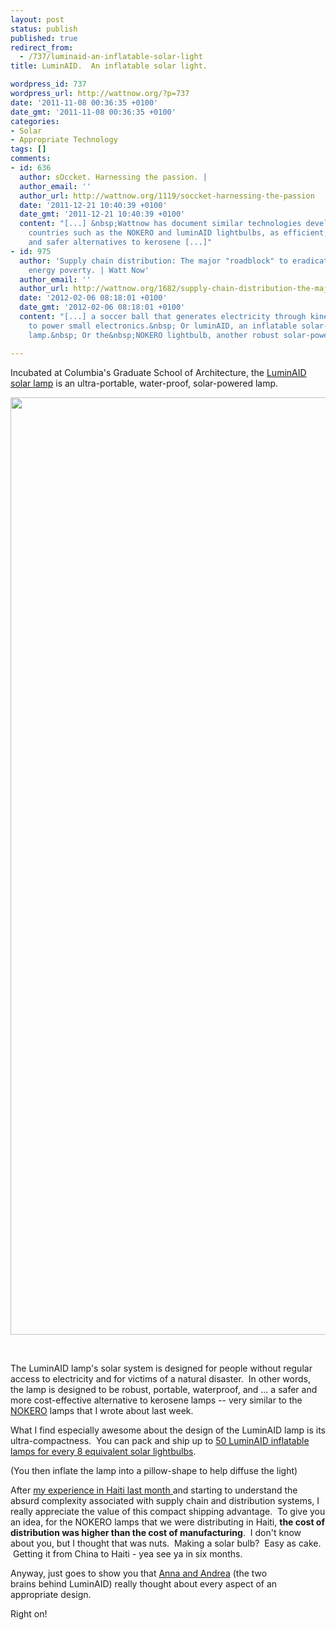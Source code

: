 ```yaml
---
layout: post
status: publish
published: true
redirect_from:
  - /737/luminaid-an-inflatable-solar-light
title: LuminAID.  An inflatable solar light.

wordpress_id: 737
wordpress_url: http://wattnow.org/?p=737
date: '2011-11-08 00:36:35 +0100'
date_gmt: '2011-11-08 00:36:35 +0100'
categories:
- Solar
- Appropriate Technology
tags: []
comments:
- id: 636
  author: sOccket. Harnessing the passion. |
  author_email: ''
  author_url: http://wattnow.org/1119/soccket-harnessing-the-passion
  date: '2011-12-21 10:40:39 +0100'
  date_gmt: '2011-12-21 10:40:39 +0100'
  content: "[...] &nbsp;Wattnow has document similar technologies developed for emerging
    countries such as the NOKERO and luminAID lightbulbs, as efficient, cost-effective,
    and safer alternatives to kerosene [...]"
- id: 975
  author: 'Supply chain distribution: The major "roadblock" to eradicating
    energy poverty. | Watt Now'
  author_email: ''
  author_url: http://wattnow.org/1682/supply-chain-distribution-the-major-roadblock-to-eradicating-energy-poverty
  date: '2012-02-06 08:18:01 +0100'
  date_gmt: '2012-02-06 08:18:01 +0100'
  content: "[...] a soccer ball that generates electricity through kinetic energy
    to power small electronics.&nbsp; Or luminAID, an inflatable solar-powered LED
    lamp.&nbsp; Or the&nbsp;NOKERO lightbulb, another robust solar-powered LED [...]"

---
```

<p>Incubated at Columbia's Graduate School of Architecture, the <a href="http://www.luminaidlab.com/index">LuminAID solar lamp</a>&nbsp;is an ultra-portable, water-proof, solar-powered lamp.</p>
<p><a href="http://www.luminaidlab.com/"><img class="alignleft size-full wp-image-742" title="luminAIDgrass (2)" src="{{ 'assets/from-wordpress/uploads/2011/11/luminAIDgrass-2.jpg' | relative_url }}" alt="" width="2250" height="1500" /></a></p>
<p>&nbsp;</p>
<p>The LuminAID lamp's solar system is designed for people without regular access to electricity and for victims of a natural disaster. &nbsp;In other words, the lamp is designed to be robust, portable, waterproof, and ... a safer and more cost-effective alternative to kerosene lamps -- very similar to the <a title="NOKERO and En&egrave;ji Pw&ograve;p. Bringing solar-powered light to rural Haiti." href="http://wattnow.org/661/nokero-and-eneji-pwop-bringing-solar-light-to-rural-haiti">NOKERO</a> lamps that I wrote about last week.</p>
<p>What I find especially awesome about the design of the LuminAID lamp is its ultra-compactness. &nbsp;You can pack and ship up to <a href="http://www.luminaidlab.com/what.html">50 LuminAID inflatable lamps for every 8 equivalent solar lightbulbs</a>.</p>
<p>(You then inflate the lamp into a pillow-shape to help diffuse the light)</p>
<p>After <a title="NOKERO and En&egrave;ji Pw&ograve;p. Bringing solar-powered light to rural Haiti." href="http://wattnow.org/661/nokero-and-eneji-pwop-bringing-solar-light-to-rural-haiti">my experience in Haiti last month </a>and starting to understand the absurd complexity associated with supply chain and distribution systems, I really appreciate the value of this compact shipping advantage. &nbsp;To give you an idea, for the NOKERO lamps that we were distributing in Haiti, <strong>the cost of distribution was higher than the cost of manufacturing</strong>. &nbsp;I don't know about you, but I thought that was nuts. &nbsp;Making a solar bulb? &nbsp;Easy as cake. &nbsp;Getting it from China to Haiti - yea see ya in six months.</p>
<p>Anyway, just goes to show you that <a href="http://www.luminaidlab.com/who.html">Anna and Andrea</a>&nbsp;(the two brains&nbsp;behind LuminAID) really thought about every aspect of an appropriate design.</p>
<p>Right on!</p>
